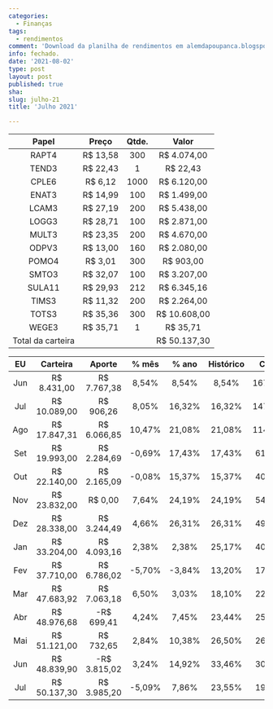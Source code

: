 ```yaml
---
categories:
  - Finanças
tags:
  - rendimentos
comment: 'Download da planilha de rendimentos em alemdapoupanca.blogspot.com'
info: fechado.
date: '2021-08-02'
type: post
layout: post
published: true
sha:
slug: julho-21
title: 'Julho 2021'

---
```


| Papel | Preço | Qtde. | Valor |
|:---:|:---:|:---:|:---:|
| RAPT4 | R$ 13,58 | 300 | R$ 4.074,00 |
| TEND3 | R$ 22,43 | 1 | R$ 22,43 |
| CPLE6 | R$ 6,12 | 1000 | R$ 6.120,00 |
| ENAT3 | R$ 14,99 | 100 | R$ 1.499,00 |
| LCAM3 | R$ 27,19 | 200 | R$ 5.438,00 |
| LOGG3 | R$ 28,71 | 100 | R$ 2.871,00 |
| MULT3 | R$ 23,35 | 200 | R$ 4.670,00 |
| ODPV3 | R$ 13,00 | 160 | R$ 2.080,00 |
| POMO4 | R$ 3,01 | 300 | R$ 903,00 |
| SMTO3 | R$ 32,07 | 100 | R$ 3.207,00 |
| SULA11 | R$ 29,93 | 212 | R$ 6.345,16 |
| TIMS3 | R$ 11,32 | 200 | R$ 2.264,00 |
| TOTS3 | R$ 35,36 | 300 | R$ 10.608,00 |
| WEGE3 | R$ 35,71 | 1 | R$ 35,71 |
| Total da carteira |  |  | R$ 50.137,30 |

| EU | Carteira | Aporte | % mês | % ano | Histórico | CAGR | IBOV | % mês | % ano | Histórico | CAGR |
|:---:|:---:|:---:|:---:|:---:|:---:|:---:|:---:|:---:|:---:|:---:|:---:|
| Jun | R$ 8.431,00 | R$ 7.767,38 | 8,54% | 8,54% | 8,54% | 167,46% |  | 8,76% | 8,76% | 8,76% | 173,92% |
| Jul | R$ 10.089,00 | R$ 906,26 | 8,05% | 16,32% | 16,32% | 147,67% |  | 8,27% | 16,76% | 16,76% | 153,42% |
| Ago | R$ 17.847,31 | R$ 6.066,85 | 10,47% | 21,08% | 21,08% | 114,90% |  | -3,44% | 6,08% | 6,08% | 26,65% |
| Set | R$ 19.993,00 | R$ 2.284,69 | -0,69% | 17,43% | 17,43% | 61,94% |  | -4,80% | 0,22% | 0,22% | 0,65% |
| Out | R$ 22.140,00 | R$ 2.165,09 | -0,08% | 15,37% | 15,37% | 40,94% |  | -0,69% | -0,50% | -0,50% | -1,20% |
| Nov | R$ 23.832,00 | R$ 0,00 | 7,64% | 24,19% | 24,19% | 54,23% |  | 15,90% | 15,32% | 15,32% | 32,99% |
| Dez | R$ 28.338,00 | R$ 3.244,49 | 4,66% | 26,31% | 26,31% | 49,25% |  | 9,30% | 23,62% | 23,62% | 43,84% |
| Jan | R$ 33.204,00 | R$ 4.093,16 | 2,38% | 2,38% | 25,17% | 40,03% |  | -3,32% | -3,32% | 16,00% | 24,93% |
| Fev | R$ 37.710,00 | R$ 6.786,02 | -5,70% | -3,84% | 13,20% | 17,97% |  | -4,37% | -6,99% | 7,81% | 10,55% |
| Mar | R$ 47.683,92 | R$ 7.063,18 | 6,50% | 3,03% | 18,10% | 22,09% |  | 6,00% | -0,26% | 12,83% | 15,59% |
| Abr | R$ 48.976,68 | -R$ 699,41 | 4,24% | 7,45% | 23,44% | 25,82% |  | 1,94% | 1,67% | 15,25% | 16,75% |
| Mai | R$ 51.121,00 | R$ 732,65 | 2,84% | 10,38% | 26,50% | 26,50% |  | 6,16% | 7,90% | 22,06% | 22,06% |
| Jun | R$ 48.839,90 | -R$ 3.815,02 | 3,24% | 14,92% | 33,46% | 30,53% |  | 0,46% | 9,12% | 24,93% | 22,81% |
| Jul | R$ 50.137,30 | R$ 3.985,20 | -5,09% | 7,86% | 23,55% | 19,87% |  | -3,94% | 4,06% | 17,65% | 14,95% |
